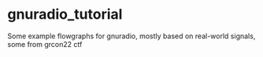 # gnuradio_tutorial
Some example flowgraphs for gnuradio, mostly based on real-world signals, some from grcon22 ctf
